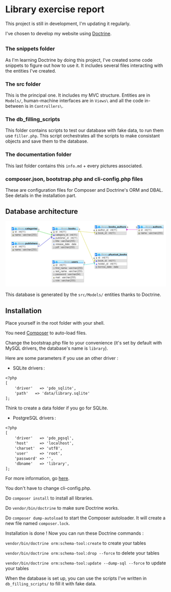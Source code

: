 # Library exercise report

This project is still in development, I'm updating it regularly.

I've chosen to develop my website using [Doctrine](https://www.doctrine-project.org/index.html).
##
### The snippets folder 
As I'm learning Doctrine by doing this project, I've created some code snippets to figure out how to use it. It includes several files interacting with the entities I've created.

### The src folder
This is the principal one. It includes my MVC structure. Entities are in ```Models/```, human-machine interfaces are in ```Views\``` and all the code in-between is in ```Controllers\```.

### The db_filling_scripts
This folder contains scripts to test our database with fake data, to run them use ```filler.php```. This script orchestrates all the scripts to make consistant objects and save them to the database.

### The documentation folder
This last folder contains this ```info.md``` + every pictures associated.


### composer.json, bootstrap.php and cli-config.php files
These are configuration files for Composer and Doctrine's ORM and DBAL. See details in the installation part.


## Database architecture
![Picture of the database schema.](database_schema.png "Database schema")

This database is generated by the ```src/Models/``` entities thanks to Doctrine.


## Installation

Place yourself in the root folder with your shell.

You need [Composer](https://getcomposer.org/) to auto-load files.

Change the bootstrap.php file to your convenience (it's set by default with MySQL drivers, the database's name is ```library```). 

Here are some parameters if you use an other driver :

- SQLite drivers :

```
<?php
[
    'driver'   => 'pdo_sqlite',
    'path'   => 'data/library.sqlite'
];
```

Think to create a data folder if you go for SQLite.

- PostgreSQL drivers :

```
<?php
[
    'driver'   => 'pdo_pgsql',
    'host'     => 'localhost',
    'charset'  => 'utf8',
    'user'     => 'root',
    'password' => '',
    'dbname'   => 'library',
];
```

For more information, go [here](https://www.doctrine-project.org/projects/doctrine-dbal/en/latest/reference/configuration.html).

You don't have to change cli-config.php.

Do ```composer install``` to install all libraries.

Do ```vendor/bin/doctrine``` to make sure Doctrine works.

Do ```composer dump-autoload``` to start the Composer autoloader. It will create a new file named ```composer.lock```.

Installation is done ! Now you can run these Doctrine commands : 

```vendor/bin/doctrine orm:schema-tool:create``` to create your tables

```vendor/bin/doctrine orm:schema-tool:drop --force``` to delete your tables

```vendor/bin/doctrine orm:schema-tool:update --dump-sql --force``` to update your tables

When the database is set up, you can use the scripts I've written in ```db_filling_scripts/``` to fill it with fake data.
